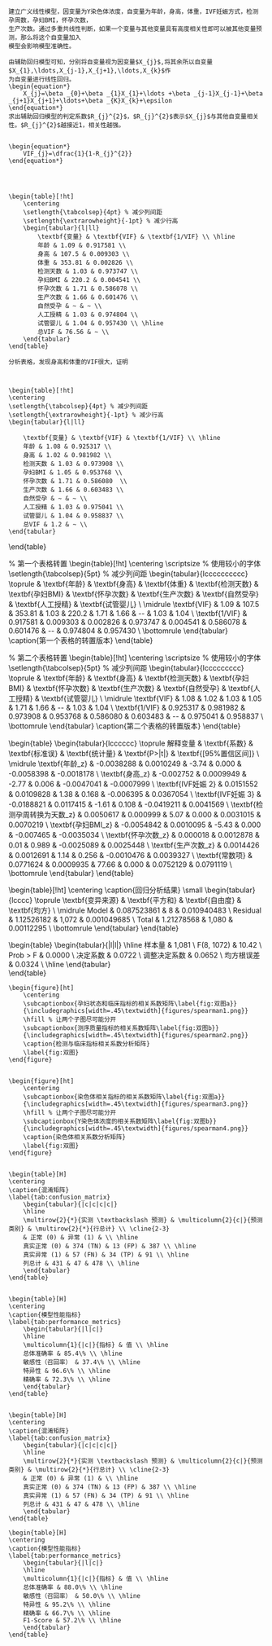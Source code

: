 
	建立广义线性模型，因变量为Y染色体浓度，自变量为年龄，身高，体重，IVF妊娠方式，检测孕周数，孕妇BMI，怀孕次数，
	生产次数。通过多重共线性判断，如果一个变量与其他变量具有高度相关性即可以被其他变量预测，那么将这个自变量加入
	模型会影响模型准确性。

	由辅助回归模型可知，分别将自变量视为因变量$X_{j}$,将其余所以自变量$X_{1},\ldots,X_{j-1},X_{j+1},\ldots,X_{k}$作
	为自变量进行线性回归。
	\begin{equation*}
		X_{j}=\beta _{0}+\beta _{1}X_{1}+\ldots +\beta _{j-1}X_{j-1}+\beta _{j+1}X_{j+1}+\ldots+\beta _{K}X_{k}+\epsilon 
	\end{equation*}
	求出辅助回归模型的判定系数$R_{j}^{2}$，$R_{j}^{2}$表示$X_{j}$与其他自变量相关性。$R_{j}^{2}$越接近1，相关性越强。


	\begin{equation*}
		VIF_{j}=\dfrac{1}{1-R_{j}^{2}}
	\end{equation*}




	\begin{table}[!ht]
		\centering
    	\setlength{\tabcolsep}{4pt} % 减少列间距
    	\setlength{\extrarowheight}{-1pt} % 减少行高
		\begin{tabular}{l|ll}
			\textbf{变量} & \textbf{VIF} & \textbf{1/VIF} \\ \hline
			年龄 & 1.09 & 0.917581 \\ 
			身高 & 107.5 & 0.009303 \\ 
			体重 & 353.81 & 0.002826 \\ 
			检测天数 & 1.03 & 0.973747 \\
			孕妇BMI & 220.2 & 0.004541 \\ 
			怀孕次数 & 1.71 & 0.586078 \\ 
			生产次数 & 1.66 & 0.601476 \\ 
			自然受孕 & ~ & ~ \\ 
			人工授精 & 1.03 & 0.974804 \\ 
			试管婴儿 & 1.04 & 0.957430 \\ \hline
			总VIF & 76.56 & ~ \\ 
		\end{tabular}
	\end{table}

	分析表格，发现身高和体重的VIF很大，证明



	\begin{table}[!ht]
    \centering
    \setlength{\tabcolsep}{4pt} % 减少列间距
    \setlength{\extrarowheight}{-1pt} % 减少行高
    \begin{tabular}{l|ll}
    
        \textbf{变量} & \textbf{VIF} & \textbf{1/VIF} \\ \hline
        年龄 & 1.08 & 0.925317 \\ 
        身高 & 1.02 & 0.981982 \\ 
        检测天数 & 1.03 & 0.973908 \\ 
        孕妇BMI & 1.05 & 0.953768 \\ 
        怀孕次数 & 1.71 & 0.586080  \\ 
        生产次数 & 1.66 & 0.603483 \\ 
        自然受孕 & ~ & ~ \\
        人工授精 & 1.03 & 0.975041 \\ 
        试管婴儿 & 1.04 & 0.958837 \\ 
        总VIF & 1.2 & ~ \\ 
    \end{tabular}
\end{table}




% 第一个表格转置
\begin{table}[!ht]
    \centering
    \scriptsize % 使用较小的字体
	\setlength{\tabcolsep}{5pt} % 减少列间距
    \begin{tabular}{lcccccccccc}
        \toprule
        & \textbf{年龄} & \textbf{身高} & \textbf{体重} & \textbf{检测天数} & \textbf{孕妇BMI} & \textbf{怀孕次数} & \textbf{生产次数} & \textbf{自然受孕} & \textbf{人工授精} & \textbf{试管婴儿} \\
        \midrule
        \textbf{VIF} & 1.09 & 107.5 & 353.81 & 1.03 & 220.2 & 1.71 & 1.66 & -- & 1.03 & 1.04  \\
        \textbf{1/VIF} & 0.917581 & 0.009303 & 0.002826 & 0.973747 & 0.004541 & 0.586078 & 0.601476 & -- & 0.974804 & 0.957430  \\
        \bottomrule
    \end{tabular}
    \caption{第一个表格的转置版本}
\end{table}

% 第二个表格转置
\begin{table}[!ht]
    \centering
    \scriptsize % 使用较小的字体
	\setlength{\tabcolsep}{5pt} % 减少列间距
    \begin{tabular}{lccccccccc}
        \toprule
        & \textbf{年龄} & \textbf{身高} & \textbf{检测天数} & \textbf{孕妇BMI} & \textbf{怀孕次数} & \textbf{生产次数} & \textbf{自然受孕} & \textbf{人工授精} & \textbf{试管婴儿} \\
        \midrule
        \textbf{VIF} & 1.08 & 1.02 & 1.03 & 1.05 & 1.71 & 1.66 & -- & 1.03 & 1.04  \\
        \textbf{1/VIF} & 0.925317 & 0.981982 & 0.973908 & 0.953768 & 0.586080 & 0.603483 & -- & 0.975041 & 0.958837  \\
        \bottomrule
    \end{tabular}
    \caption{第二个表格的转置版本}
\end{table}


\begin{table}
\begin{tabular}{lcccccc}
\toprule
解释变量 & \textbf{系数} & \textbf{标准误} & \textbf{统计量} & \textbf{P>|t|} & \textbf{[95\%置信区间]} \\
\midrule
\textbf{年龄\_z} & -0.0038288 & 0.0010249 & -3.74 & 0.000 & -0.0058398 & -0.0018178 \\
\textbf{身高\_z} & -0.002752 & 0.0009949 & -2.77 & 0.006 & -0.0047041 & -0.0007999 \\
\textbf{IVF妊娠 2} & 0.0151552 & 0.0109828 & 1.38 & 0.168 & -0.006395 & 0.0367054 \\
\textbf{IVF妊娠 3} & -0.0188821 & 0.0117415 & -1.61 & 0.108 & -0.0419211 & 0.0041569 \\
\textbf{检测孕周转换为天数\_z} & 0.0050617 & 0.000999 & 5.07 & 0.000 & 0.0031015 & 0.0070219 \\
\textbf{孕妇BMI\_z} & -0.0054842 & 0.0010095 & -5.43 & 0.000 & -0.007465 & -0.0035034 \\
\textbf{怀孕次数\_z} & 0.000018 & 0.0012878 & 0.01 & 0.989 & -0.0025089 & 0.0025448 \\
\textbf{生产次数\_z} & 0.0014426 & 0.0012691 & 1.14 & 0.256 & -0.0010476 & 0.0039327 \\
\textbf{常数项} & 0.0771624 & 0.0009935 & 77.66 & 0.000 & 0.0752129 & 0.0791119 \\
\bottomrule
\end{tabular}
\end{table}


\begin{table}[!ht]
\centering
\caption{回归分析结果}
\small
\begin{tabular}{lcccc}
\toprule
\textbf{变异来源} & \textbf{平方和} & \textbf{自由度} & \textbf{均方} \\
\midrule
Model & 0.087523861 & 8 & 0.010940483 \\
Residual & 1.12526182 & 1,072 & 0.001049685 \\
Total & 1.21278568 & 1,080 & 0.00112295 \\
\bottomrule
\end{tabular}
\end{table}



\begin{table}
\begin{tabular}{|l|l|}
\hline
样本量  & 1,081 \\
F(8, 1072)  & 10.42 \\
Prob > F  & 0.0000 \\
决定系数 & 0.0722 \\
调整决定系数 & 0.0652 \\
均方根误差 & 0.0324 \\  \hline
\end{tabular}	
\end{table}

	\begin{figure}[ht]
		\centering
		\subcaptionbox{孕妇状态和临床指标的相关系数矩阵\label{fig:双图a}}
		{\includegraphics[width=.45\textwidth]{figures/spearman1.png}}
		\hfill % 让两个子图尽可能分开
		\subcaptionbox{测序质量指标的相关系数矩阵\label{fig:双图b}}
		{\includegraphics[width=.45\textwidth]{figures/spearman2.png}}
		\caption{检测与临床指标相关系数分析矩阵}
		\label{fig:双图}
	\end{figure}


	\begin{figure}[ht]
		\centering
		\subcaptionbox{染色体相关指标的相关系数矩阵\label{fig:双图a}}
		{\includegraphics[width=.45\textwidth]{figures/spearman3.png}}
		\hfill % 让两个子图尽可能分开
		\subcaptionbox{Y染色体浓度的相关系数矩阵\label{fig:双图b}}
		{\includegraphics[width=.45\textwidth]{figures/spearman4.png}}
		\caption{染色体相关系数分析矩阵}
		\label{fig:双图}
	\end{figure}


	\begin{table}[H]
	\centering
	\caption{混淆矩阵}
	\label{tab:confusion_matrix}
		\begin{tabular}{|c|c|c|c|}
		\hline
		\multirow{2}{*}{实测 \textbackslash 预测} & \multicolumn{2}{c|}{预测类别} & \multirow{2}{*}{行总计} \\ \cline{2-3}
		& 正常 (0) & 异常 (1) & \\ \hline
		真实正常 (0) & 374 (TN) & 13 (FP) & 387 \\ \hline
		真实异常 (1) & 57 (FN) & 34 (TP) & 91 \\ \hline
		列总计 & 431 & 47 & 478 \\ \hline
		\end{tabular}
	\end{table}


	\begin{table}[H]
	\centering
	\caption{模型性能指标}
	\label{tab:performance_metrics}
		\begin{tabular}{|l|c|}
		\hline
		\multicolumn{1}{|c|}{指标} & 值 \\ \hline
		总体准确率 & 85.4\% \\ \hline
		敏感性（召回率） & 37.4\% \\ \hline
		特异性 & 96.6\% \\ \hline
		精确率 & 72.3\% \\ \hline
		\end{tabular}
	\end{table}


	\begin{table}[H]
	\centering
	\caption{混淆矩阵}
	\label{tab:confusion_matrix}
		\begin{tabular}{|c|c|c|c|}
		\hline
		\multirow{2}{*}{实测 \textbackslash 预测} & \multicolumn{2}{c|}{预测类别} & \multirow{2}{*}{行总计} \\ \cline{2-3}
		& 正常 (0) & 异常 (1) & \\ \hline
		真实正常 (0) & 374 (TN) & 13 (FP) & 387 \\ \hline
		真实异常 (1) & 57 (FN) & 34 (TP) & 91 \\ \hline
		列总计 & 431 & 47 & 478 \\ \hline
		\end{tabular}
	\end{table}

	\begin{table}[H]
	\centering
	\caption{模型性能指标}
	\label{tab:performance_metrics}
		\begin{tabular}{|l|c|}
		\hline
		\multicolumn{1}{|c|}{指标} & 值 \\ \hline
		总体准确率 & 88.0\% \\ \hline
		敏感性（召回率） & 50.0\% \\ \hline
		特异性 & 95.2\% \\ \hline
		精确率 & 66.7\% \\ \hline
		F1-Score & 57.2\% \\ \hline
		\end{tabular}
	\end{table}